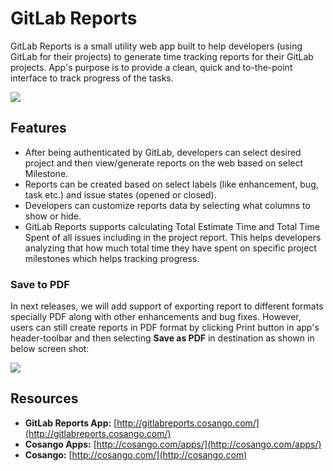 # GitLab Reports
GitLab Reports is a small utility web app built to help developers (using GitLab for their projects) to generate time tracking reports for their GitLab projects. App's purpose is to provide a clean, quick and to-the-point interface to track progress of the tasks.

<a href="https://image.prntscr.com/image/iFbYh6lpQGWKbfmOsHk7wQ.png"><img src="https://image.prntscr.com/image/iFbYh6lpQGWKbfmOsHk7wQ.png" /></a>

## Features
+ After being authenticated by GitLab, developers can select desired project and then view/generate reports on the web based on select Milestone. 
+ Reports can be created based on select labels (like enhancement, bug, task etc.) and issue states (opened or closed). 
+ Developers can customize reports data by selecting what columns to show or hide.
+ GitLab Reports supports calculating Total Estimate Time and Total Time Spent of all issues including in the project report. This helps developers analyzing that how much total time they have spent on specific project milestones which helps tracking progress. 

### Save to PDF
In next releases, we will add support of exporting report to different formats specially PDF along with other enhancements and bug fixes. However, users can still create reports in PDF format by clicking Print button in app's header-toolbar and then selecting **Save as PDF** in destination as shown in below screen shot:

<a href="https://image.prntscr.com/image/QNj5IzdjQqmQATdlc0fgBw.png"><img src="https://image.prntscr.com/image/QNj5IzdjQqmQATdlc0fgBw.png" /></a>

## Resources
+ **GitLab Reports App:** [http://gitlabreports.cosango.com/](http://gitlabreports.cosango.com/)
+ **Cosango Apps:** [http://cosango.com/apps/](http://cosango.com/apps/)
+ **Cosango:** [http://cosango.com/](http://cosango.com)